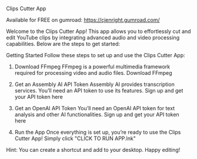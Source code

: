 Clips Cutter App

Available for FREE on gumroad:
https://cjenright.gumroad.com/

Welcome to the Clips Cutter App! This app allows you to effortlessly cut and edit YouTube clips by integrating advanced audio and video processing capabilities. Below are the steps to get started:

Getting Started
Follow these steps to set up and use the Clips Cutter App:

1. Download FFmpeg
FFmpeg is a powerful multimedia framework required for processing video and audio files.
Download FFmpeg

2. Get an Assembly AI API Token
Assembly AI provides transcription services. You’ll need an API token to use its features.
Sign up and get your API token here

3. Get an OpenAI API Token
You’ll need an OpenAI API token for text analysis and other AI functionalities.
Sign up and get your API token here

4. Run the App
Once everything is set up, you’re ready to use the Clips Cutter App! Simply click "CLICK TO RUN APP.lnk"

Hint: You can create a shortcut and add to your desktop. Happy editing!
